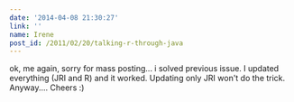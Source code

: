```yaml
---
date: '2014-04-08 21:30:27'
link: ''
name: Irene
post_id: /2011/02/20/talking-r-through-java
---
```


ok, me again, sorry for mass posting... i solved previous issue. I updated everything (JRI and R) and it worked. Updating only JRI won't do the trick. Anyway....
Cheers :)